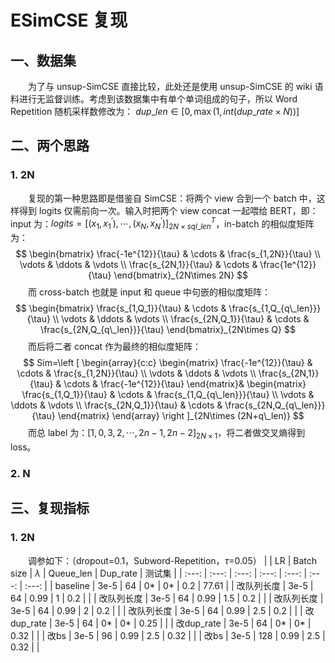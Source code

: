 # ESimCSE 复现
## 一、数据集
&emsp;&emsp;为了与 unsup-SimCSE 直接比较，此处还是使用 unsup-SimCSE 的 wiki 语料进行无监督训练。考虑到该数据集中有单个单词组成的句子，所以 Word Repetition 随机采样数修改为： $dup\_len \in [0,\max(1,int(dup\_rate\times N))]$

## 二、两个思路
### 1. 2N
&emsp;&emsp;复现的第一种思路即是借鉴自 SimCSE：将两个 view 合到一个 batch 中，这样得到 logits 仅需前向一次。输入时把两个 view concat 一起喂给 BERT，即：input 为：$logits=[(x_1,x_1^{’}),\cdots,(x_N,x_N^{’})]^T_{2N\times {sql\_len}}$，in-batch 的相似度矩阵为：
$$
\begin{bmatrix}
\frac{-1e^{12}}{\tau}      & \cdots & \frac{s_{1,2N}}{\tau}      \\
\vdots & \ddots & \vdots \\
\frac{s_{2N,1}}{\tau}      & \cdots & \frac{1e^{12}}{\tau}
\end{bmatrix}_{2N\times 2N}
$$
&emsp;&emsp;而 cross-batch 也就是 input 和 queue 中句嵌的相似度矩阵：
$$
\begin{bmatrix}
\frac{s_{1,Q_1}}{\tau}      & \cdots & \frac{s_{1,Q_{q\_len}}}{\tau}      \\
\vdots & \ddots & \vdots \\
\frac{s_{2N,Q_1}}{\tau}      & \cdots & \frac{s_{2N,Q_{q\_len}}}{\tau}
\end{bmatrix}_{2N\times Q}
$$
&emsp;&emsp;而后将二者 concat 作为最终的相似度矩阵：
$$
Sim=\left [
\begin{array}{c:c}
\begin{matrix}
\frac{-1e^{12}}{\tau}      & \cdots & \frac{s_{1,2N}}{\tau}      \\
\vdots & \ddots & \vdots \\
\frac{s_{2N,1}}{\tau}      & \cdots & \frac{-1e^{12}}{\tau}
\end{matrix}&
\begin{matrix}
\frac{s_{1,Q_1}}{\tau}      & \cdots & \frac{s_{1,Q_{q\_len}}}{\tau}      \\
\vdots & \ddots & \vdots \\
\frac{s_{2N,Q_1}}{\tau}      & \cdots & \frac{s_{2N,Q_{q\_len}}}{\tau}
\end{matrix}
\end{array}
\right ]_{2N\times (2N+q\_len)}
$$
&emsp;&emsp;而总 label 为：$[1,0,3,2,\cdots,2n-1,2n-2]_{2N\times 1}$，将二者做交叉熵得到 loss。
### 2. N

## 三、复现指标
### 1. 2N
&emsp;&emsp;调参如下：（dropout=0.1，Subword-Repetition，$\tau$=0.05）
|  | LR | Batch size | $\lambda$ | Queue_len | Dup_rate | 测试集 |
| :---: | :---: |  :---: |  :---: |  :---: |  :---: |  :---: |
| baseline | 3e-5 | 64 | 0* | 0* | 0.2 | 77.61 |
| 改队列长度 | 3e-5 | 64 | 0.99 | 1 | 0.2 |  |
| 改队列长度 | 3e-5 | 64 | 0.99 | 1.5 | 0.2 |  |
| 改队列长度 | 3e-5 | 64 | 0.99 | 2 | 0.2 |  |
| 改队列长度 | 3e-5 | 64 |   0.99    | 2.5 | 0.2 |  |
| 改dup_rate | 3e-5 | 64 | 0* | 0* | 0.25 |  |
| 改dup_rate | 3e-5 | 64 | 0* | 0* | 0.32 |  |
| 改bs | 3e-5 | 96 | 0.99 | 2.5 | 0.32 |  |
| 改bs | 3e-5 | 128 | 0.99 | 2.5 | 0.32 |  |